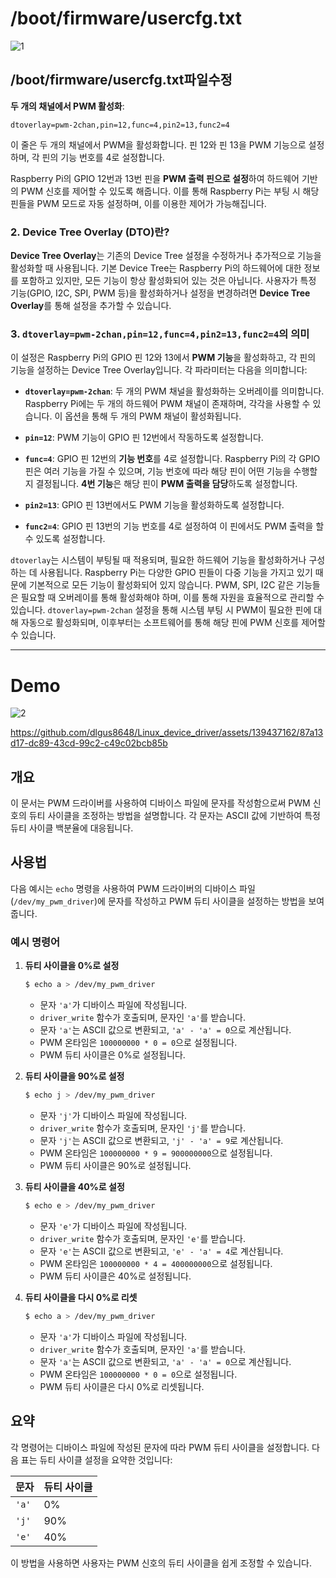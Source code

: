 #  /boot/firmware/usercfg.txt
![1](https://github.com/dlgus8648/Linux_device_driver/assets/139437162/2d0f36f8-56c1-43b7-8159-8987cf5ccbb3)


##  /boot/firmware/usercfg.txt파일수정

**두 개의 채널에서 PWM 활성화**:
   ```
   dtoverlay=pwm-2chan,pin=12,func=4,pin2=13,func2=4
   ```
   이 줄은 두 개의 채널에서 PWM을 활성화합니다. 핀 12와 핀 13을 PWM 기능으로 설정하며, 각 핀의 기능 번호를 4로 설정합니다.

Raspberry Pi의 GPIO 12번과 13번 핀을 **PWM 출력 핀으로 설정**하여 하드웨어 기반의 PWM 신호를 제어할 수 있도록 해줍니다. 이를 통해 Raspberry Pi는 부팅 시 해당 핀들을 PWM 모드로 자동 설정하며, 이를 이용한 제어가 가능해집니다.

### 2. Device Tree Overlay (DTO)란?
**Device Tree Overlay**는 기존의 Device Tree 설정을 수정하거나 추가적으로 기능을 활성화할 때 사용됩니다. 
기본 Device Tree는 Raspberry Pi의 하드웨어에 대한 정보를 포함하고 있지만, 모든 기능이 항상 활성화되어 있는 것은 아닙니다. 
사용자가 특정 기능(GPIO, I2C, SPI, PWM 등)을 활성화하거나 설정을 변경하려면 **Device Tree Overlay**를 통해 설정을 추가할 수 있습니다.

### 3. `dtoverlay=pwm-2chan,pin=12,func=4,pin2=13,func2=4`의 의미

이 설정은 Raspberry Pi의 GPIO 핀 12와 13에서 **PWM 기능**을 활성화하고, 각 핀의 기능을 설정하는 Device Tree Overlay입니다. 각 파라미터는 다음을 의미합니다:

- **`dtoverlay=pwm-2chan`**: 두 개의 PWM 채널을 활성화하는 오버레이를 의미합니다. Raspberry Pi에는 두 개의 하드웨어 PWM 채널이 존재하며, 각각을 사용할 수 있습니다. 이 옵션을 통해 두 개의 PWM 채널이 활성화됩니다.
  
- **`pin=12`**: PWM 기능이 GPIO 핀 12번에서 작동하도록 설정합니다.
  
- **`func=4`**: GPIO 핀 12번의 **기능 번호**를 4로 설정합니다. Raspberry Pi의 각 GPIO 핀은 여러 기능을 가질 수 있으며, 기능 번호에 따라 해당 핀이 어떤 기능을 수행할지 결정됩니다. **4번 기능**은 해당 핀이 **PWM 출력을 담당**하도록 설정합니다.
  
- **`pin2=13`**: GPIO 핀 13번에서도 PWM 기능을 활성화하도록 설정합니다.

- **`func2=4`**: GPIO 핀 13번의 기능 번호를 4로 설정하여 이 핀에서도 PWM 출력을 할 수 있도록 설정합니다.


`dtoverlay`는 시스템이 부팅될 때 적용되며, 필요한 하드웨어 기능을 활성화하거나 구성하는 데 사용됩니다. Raspberry Pi는 다양한 GPIO 핀들이 다중 기능을 가지고 있기 때문에 기본적으로 모든 기능이 활성화되어 있지 않습니다. PWM, SPI, I2C 같은 기능들은 필요할 때 오버레이를 통해 활성화해야 하며, 이를 통해 자원을 효율적으로 관리할 수 있습니다. `dtoverlay=pwm-2chan` 설정을 통해 시스템 부팅 시 PWM이 필요한 핀에 대해 자동으로 활성화되며, 이후부터는 소프트웨어를 통해 해당 핀에 PWM 신호를 제어할 수 있습니다.

---
# Demo
![2](https://github.com/dlgus8648/Linux_device_driver/assets/139437162/d22209a7-98de-4a7e-b700-42fe316cc613)

https://github.com/dlgus8648/Linux_device_driver/assets/139437162/87a13d17-dc89-43cd-99c2-c49c02bcb85b



## 개요

이 문서는 PWM 드라이버를 사용하여 디바이스 파일에 문자를 작성함으로써 PWM 신호의 듀티 사이클을 조정하는 방법을 설명합니다. 각 문자는 ASCII 값에 기반하여 특정 듀티 사이클 백분율에 대응됩니다.

## 사용법

다음 예시는 `echo` 명령을 사용하여 PWM 드라이버의 디바이스 파일(`/dev/my_pwm_driver`)에 문자를 작성하고 PWM 듀티 사이클을 설정하는 방법을 보여줍니다.

### 예시 명령어

1. **듀티 사이클을 0%로 설정**
   ```bash
   $ echo a > /dev/my_pwm_driver
   ```
   - 문자 `'a'`가 디바이스 파일에 작성됩니다.
   - `driver_write` 함수가 호출되며, 문자인 `'a'`를 받습니다.
   - 문자 `'a'`는 ASCII 값으로 변환되고, `'a' - 'a' = 0`으로 계산됩니다.
   - PWM 온타임은 `100000000 * 0 = 0`으로 설정됩니다.
   - PWM 듀티 사이클은 0%로 설정됩니다.

2. **듀티 사이클을 90%로 설정**
   ```bash
   $ echo j > /dev/my_pwm_driver
   ```
   - 문자 `'j'`가 디바이스 파일에 작성됩니다.
   - `driver_write` 함수가 호출되며, 문자인 `'j'`를 받습니다.
   - 문자 `'j'`는 ASCII 값으로 변환되고, `'j' - 'a' = 9`로 계산됩니다.
   - PWM 온타임은 `100000000 * 9 = 900000000`으로 설정됩니다.
   - PWM 듀티 사이클은 90%로 설정됩니다.

3. **듀티 사이클을 40%로 설정**
   ```bash
   $ echo e > /dev/my_pwm_driver
   ```
   - 문자 `'e'`가 디바이스 파일에 작성됩니다.
   - `driver_write` 함수가 호출되며, 문자인 `'e'`를 받습니다.
   - 문자 `'e'`는 ASCII 값으로 변환되고, `'e' - 'a' = 4`로 계산됩니다.
   - PWM 온타임은 `100000000 * 4 = 400000000`으로 설정됩니다.
   - PWM 듀티 사이클은 40%로 설정됩니다.

4. **듀티 사이클을 다시 0%로 리셋**
   ```bash
   $ echo a > /dev/my_pwm_driver
   ```
   - 문자 `'a'`가 디바이스 파일에 작성됩니다.
   - `driver_write` 함수가 호출되며, 문자인 `'a'`를 받습니다.
   - 문자 `'a'`는 ASCII 값으로 변환되고, `'a' - 'a' = 0`으로 계산됩니다.
   - PWM 온타임은 `100000000 * 0 = 0`으로 설정됩니다.
   - PWM 듀티 사이클은 다시 0%로 리셋됩니다.

## 요약

각 명령어는 디바이스 파일에 작성된 문자에 따라 PWM 듀티 사이클을 설정합니다. 다음 표는 듀티 사이클 설정을 요약한 것입니다:

| 문자       | 듀티 사이클  |
|------------|---------------|
| `'a'`      | 0%            |
| `'j'`      | 90%           |
| `'e'`      | 40%           |

이 방법을 사용하면 사용자는 PWM 신호의 듀티 사이클을 쉽게 조정할 수 있습니다.
